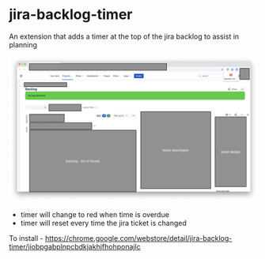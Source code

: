 # jira-backlog-timer

An extension that adds a timer at the top of the jira backlog to assist in planning

![](images/screenshot.png)

* timer will change to red when time is overdue
* timer will reset every time the jira ticket is changed

To install - https://chrome.google.com/webstore/detail/jira-backlog-timer/jiobpgabplnpcbdkjakhjfhohponajlc
